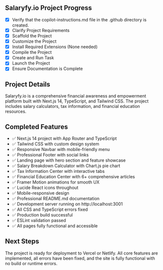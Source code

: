<!-- Use this file to provide workspace-specific custom instructions to Copilot. For more details, visit https://code.visualstudio.com/docs/copilot/copilot-customization#_use-a-githubcopilotinstructionsmd-file -->

## Salaryfy.io Project Progress

- [x] Verify that the copilot-instructions.md file in the .github directory is created.
- [x] Clarify Project Requirements  
- [x] Scaffold the Project
- [x] Customize the Project
- [x] Install Required Extensions (None needed)
- [x] Compile the Project
- [x] Create and Run Task
- [x] Launch the Project
- [x] Ensure Documentation is Complete

## Project Details
Salaryfy.io is a comprehensive financial awareness and empowerment platform built with Next.js 14, TypeScript, and Tailwind CSS. The project includes salary calculators, tax information, and financial education resources.

## Completed Features
- ✅ Next.js 14 project with App Router and TypeScript
- ✅ Tailwind CSS with custom design system
- ✅ Responsive Navbar with mobile-friendly menu
- ✅ Professional Footer with social links
- ✅ Landing page with hero section and feature showcase
- ✅ Salary Breakdown Calculator with Chart.js pie chart
- ✅ Tax Information Center with interactive tabs
- ✅ Financial Education Center with 6+ comprehensive articles
- ✅ Framer Motion animations for smooth UX
- ✅ Lucide React icons throughout
- ✅ Mobile-responsive design
- ✅ Professional README.md documentation
- ✅ Development server running on http://localhost:3001
- ✅ All CSS and TypeScript errors fixed
- ✅ Production build successful
- ✅ ESLint validation passed
- ✅ All pages fully functional and accessible

## Next Steps
The project is ready for deployment to Vercel or Netlify. All core features are implemented, all errors have been fixed, and the site is fully functional with no build or runtime errors.
